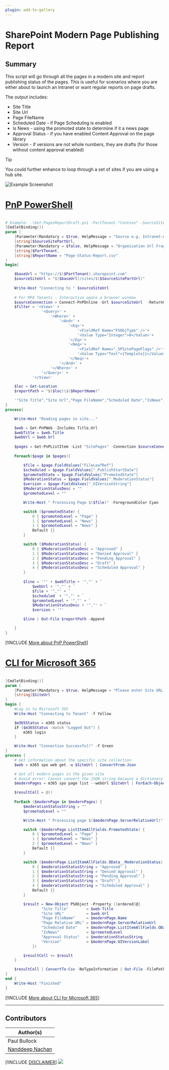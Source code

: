 ```yaml
---
plugin: add-to-gallery
---
```


# SharePoint Modern Page Publishing Report


## Summary

This script will go through all the pages in a modern site and report publishing status of the pages.
This is useful for scenarios where you are either about to launch an Intranet or want regular reports on page drafts.

The output includes:

- Site Title
- Site Url
- Page FileName
- Scheduled Date - if Page Scheduling is enabled
- Is News - using the promoted state to determine if it a news page
- Approval Status - if you have enabled Content Approval on the page library
- Version - if versions are not whole numbers, they are drafts (for those without content approval enabled)

> [!Tip]
> You could further enhance to loop through a set of sites if you are using a hub site.

![Example Screenshot](assets/example.png)

# [PnP PowerShell](#tab/pnpps)

```powershell

# Example: .\Get-PagesReportDraft.ps1 -PartTenant "Contoso" -SourceSitePartUrl "SignPost-News"
[CmdletBinding()]
param (
    [Parameter(Mandatory = $true, HelpMessage = "Source e.g. Intranet-Archive")]
    [string]$SourceSitePartUrl,
    [Parameter(Mandatory = $false, HelpMessage = "Organisation Url Fragment e.g. contoso ")]
    [string]$PartTenant,
    [string]$ReportName = "Page-Status-Report.csv"
)
begin{

    $baseUrl = "https://$($PartTenant).sharepoint.com"
    $sourceSiteUrl = "$($baseUrl)/sites/$($SourceSitePartUrl)"
    
    Write-Host "Connecting to " $sourceSiteUrl
    
    # For MFA Tenants - Interactive opens a browser window
    $sourceConnection = Connect-PnPOnline -Url $sourceSiteUrl  -ReturnConnection -Interactive
    $filter = '<View>' +
                '<Query>' +
                    '<Where>' +
                        '<And>' +
                            '<Eq>'+
                                '<FieldRef Name="FSObjType" />'+
                                '<Value Type="Integer">0</Value>'+
                            '</Eq>'+
                            '<Neq>'+
                                '<FieldRef Name="_SPSitePageFlags" />'+
                                '<Value Type="Text">{Template}}</Value>'+
                            '</Neq>'+
                        '</And>' +
                    '</Where>' +
                '</Query>' +
            '</View>'

    $loc = Get-Location
    $reportPath = "$($loc)\$($ReportName)"

    '"Site Title","Site Url","Page FileName","Scheduled Date","IsNews","Approval Status","Version"' | Out-File $reportPath
}
process{

    Write-Host "Reading pages in site..."

    $web = Get-PnPWeb -Includes Title,Url
    $webTitle = $web.Title
    $webUrl = $web.Url
    
    $pages = Get-PnPListItem -List "SitePages" -Connection $sourceConnection -Query $filter
            
    Foreach($page in $pages){

        $file = $page.FieldValues["FileLeafRef"]
        $scheduled = $page.FieldValues["_PublishStartDate"]
        $promotedState = $page.FieldValues["PromotedState"]
        $ModerationStatus = $page.FieldValues["_ModerationStatus"]
        $version = $page.FieldValues["_UIVersionString"]
        $ModerationStatusDesc = ""
        $promotedLevel = ""

        Write-Host " Processing Page $($file)" -ForegroundColor Cyan

        switch ($promotedState) {
            0 { $promotedLevel = "Page" }
            1 { $promotedLevel = "News" }
            2 { $promotedLevel = "News" }
            Default {}
        }

        switch ($ModerationStatus) {
            0 { $ModerationStatusDesc = "Approved" }
            1 { $ModerationStatusDesc = "Denied Approval" }
            2 { $ModerationStatusDesc = "Pending Approval" }
            3 { $ModerationStatusDesc = "Draft" }
            4 { $ModerationStatusDesc = "Scheduled Approval" }
        }
        
        $line = '"' + $webTitle + '","' + `
            $webUrl + '","' + `
            $file + '","' + `
            $scheduled  + '","' + `
            $promotedLevel + '","' + `
            $ModerationStatusDesc + '","' + `
            $version + '"'

        $line | Out-File $reportPath -Append

    }
}

```
[!INCLUDE [More about PnP PowerShell](../../docfx/includes/MORE-PNPPS.md)]

# [CLI for Microsoft 365](#tab/cli-m365-ps)

```powershell

[CmdletBinding()]
param (
    [Parameter(Mandatory = $true, HelpMessage = "Please enter Site URL, e.g. https://contoso.sharepoint.com/sites/Intranet")]
    [string]$SiteUrl
)
begin {
    #Log in to Microsoft 365
    Write-Host "Connecting to Tenant" -f Yellow

    $m365Status = m365 status
    if ($m365Status -match "Logged Out") {
        m365 login
    }

    Write-Host "Connection Successful!" -f Green 
}
process {
    # Get information about the specific site collection
    $web = m365 spo web get -u $SiteUrl | ConvertFrom-Json

    # Get all modern pages in the given site
    # Avoid error: Cannot convert the JSON string because a dictionary that was converted from the string contains the duplicated keys 'Id' and 'ID'
    $modernPages = m365 spo page list --webUrl $SiteUrl | ForEach-Object { $_.replace("Id", "_Id") } | ConvertFrom-Json

    $resultColl = @()
    
    ForEach ($modernPage in $modernPages) {
        $moderationStatusString = ""
        $promotedLevel = ""

        Write-Host " Processing page $($modernPage.ServerRelativeUrl)" -ForegroundColor Cyan

        switch ($modernPage.ListItemAllFields.PromotedState) {
            0 { $promotedLevel = "Page" }
            1 { $promotedLevel = "News" }
            2 { $promotedLevel = "News" }
            Default {}
        }

        switch ($modernPage.ListItemAllFields.OData__ModerationStatus) {
            0 { $moderationStatusString = "Approved" }
            1 { $moderationStatusString = "Denied Approval" }
            2 { $moderationStatusString = "Pending Approval" }
            3 { $moderationStatusString = "Draft" }
            4 { $moderationStatusString = "Scheduled Approval" }
            Default {}
        }

        $result = New-Object PSObject -Property ([ordered]@{
                "Site Title"        = $web.Title
                "Site URL"          = $web.Url
                "Page FileName"     = $modernPage.Name
                "Page Relative URL" = $modernPage.ServerRelativeUrl
                "Scheduled Date"    = $modernPage.ListItemAllFields.OData__PublishStartDate
                "IsNews"            = $promotedLevel
                "Approval Status"   = $moderationStatusString
                "Version"           = $modernPage.UIVersionLabel
            })

        $resultColl += $result
    }

    $resultColl | ConvertTo-Csv -NoTypeInformation | Out-File -FilePath "Page-Status-Report.csv"
}
end { 
    Write-Host "Finished"
}

```
[!INCLUDE [More about CLI for Microsoft 365](../../docfx/includes/MORE-CLIM365.md)]
***

## Contributors

| Author(s) |
|-----------|
| Paul Bullock |
| [Nanddeep Nachan](https://github.com/nanddeepn) |


[!INCLUDE [DISCLAIMER](../../docfx/includes/DISCLAIMER.md)]
<img src="https://pnptelemetry.azurewebsites.net/script-samples/scripts/spo-modern-page-publishing-report" aria-hidden="true" />
